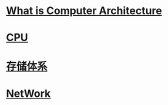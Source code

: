 # [What is Computer Architecture](arch/README.md)

# [CPU](KS-CSA-CPU/README.md)
# [存储体系](storage/README.md)

# [NetWork](network/README.md)

